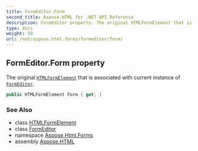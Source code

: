 ```yaml
---
title: FormEditor.Form
second_title: Aspose.HTML for .NET API Reference
description: FormEditor property. The original HTMLFormElement that is associated with current instance of FormEditor
type: docs
weight: 50
url: /net/aspose.html.forms/formeditor/form/
---
```

## FormEditor.Form property

The original [`HTMLFormElement`](../../../aspose.html/htmlformelement/) that is associated with current instance of [`FormEditor`](../).

```csharp
public HTMLFormElement Form { get; }
```

### See Also

* class [HTMLFormElement](../../../aspose.html/htmlformelement/)
* class [FormEditor](../)
* namespace [Aspose.Html.Forms](../../../aspose.html.forms/)
* assembly [Aspose.HTML](../../../)
